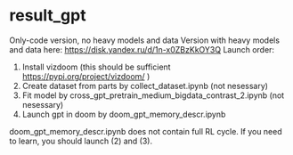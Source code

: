 # result_gpt
Only-code version, no heavy models and data
Version with heavy models and data here:
https://disk.yandex.ru/d/1n-x0ZBzKkOY3Q
Launch order:
1) Install vizdoom (this should be sufficient https://pypi.org/project/vizdoom/ )
2) Create dataset from parts by collect_dataset.ipynb (not nesessary)
3) Fit model by cross_gpt_pretrain_medium_bigdata_contrast_2.ipynb (not nesessary)
4) Launch gpt in doom by doom_gpt_memory_descr.ipynb

doom_gpt_memory_descr.ipynb does not contain full RL cycle. If you need to learn, you should launch (2) and (3).
